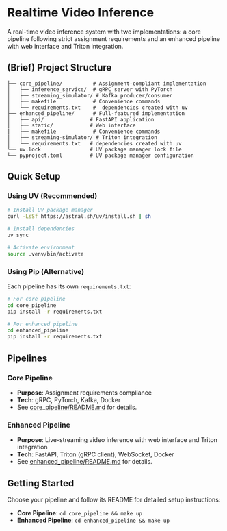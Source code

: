 # Realtime Video Inference

A real-time video inference system with two implementations: a core pipeline following strict assignment requirements and an enhanced pipeline with web interface and Triton integration.

## (Brief) Project Structure

```
├── core_pipeline/          # Assignment-compliant implementation
│   ├── inference_service/  # gRPC server with PyTorch
│   ├── streaming_simulator/ # Kafka producer/consumer
│   ├── makefile            # Convenience commands
│   └── requirements.txt    #  dependencies created with uv
├── enhanced_pipeline/      # Full-featured implementation  
│   ├── api/               # FastAPI application
│   ├── static/            # Web interface
|   ├── makefile            # Convenience commands
│   ├── streaming-simulator/ # Triton integration
│   └── requirements.txt   # dependencies created with uv
└── uv.lock                # UV package manager lock file
└── pyproject.toml         # UV package manager configuration
```

## Quick Setup

### Using UV (Recommended)
```bash
# Install UV package manager
curl -LsSf https://astral.sh/uv/install.sh | sh

# Install dependencies
uv sync

# Activate environment
source .venv/bin/activate
```

### Using Pip (Alternative)
Each pipeline has its own `requirements.txt`:
```bash
# For core pipeline
cd core_pipeline
pip install -r requirements.txt

# For enhanced pipeline  
cd enhanced_pipeline
pip install -r requirements.txt
```

## Pipelines

### Core Pipeline
- **Purpose**: Assignment requirements compliance
- **Tech**: gRPC, PyTorch, Kafka, Docker
- See [core_pipeline/README.md](core_pipeline/README.md) for details.

### Enhanced Pipeline  
- **Purpose**: Live-streaming video inference with web interface and Triton integration
- **Tech**: FastAPI, Triton (gRPC client), WebSocket, Docker
- See [enhanced_pipeline/README.md](enhanced_pipeline/README.md) for details.

## Getting Started

Choose your pipeline and follow its README for detailed setup instructions:

- **Core Pipeline**: `cd core_pipeline && make up`
- **Enhanced Pipeline**: `cd enhanced_pipeline && make up`

